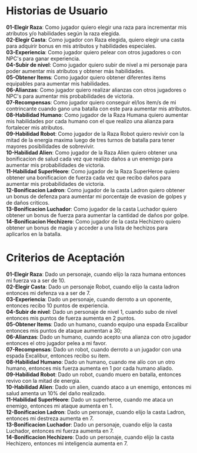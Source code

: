 # Historias de Usuario

**01-Elegir Raza**: Como jugador quiero elegir una raza para incrementar mis atributos y/o habilidades según la raza elegida.  
**02-Elegir Casta**: Como jugador con Raza elegida, quiero elegir una casta para adquirir bonus en mis atributos y habilidades especiales.  
**03-Experiencia**: Como jugador quiero pelear con otros jugadores o con NPC's para ganar experiencia.  
**04-Subir de nivel**: Como jugador quiero subir de nivel a mi personaje para poder aumentar mis atributos y obtener más habilidades.  
**05-Obtener Items**: Como jugador quiero obtener diferentes items equipables para aumentar mis habilidades.  
**06-Alianzas**: Como jugador quiero realizar alianzas con otros jugadores o NPC's para aumentar mis probabilidades de victoria.  
**07-Recompensas**: Como jugador quiero conseguir el/los item/s de mi contrincante cuando gano una batalla con este para aumentar mis atributos.  
**08-Habilidad Humano**: Como jugador de la Raza Humana quiero aumentar mis habilidades por cada humano con el que realizo una alianza para fortalecer mis atributos.  
**09-Habilidad Robot**: Como jugador de la Raza Robot quiero revivir con la mitad de la energia maxima luego de tres turnos de batalla para tener mayores posibilidades de sobrevivir.  
**10-Habilidad Alien**: Como jugador de la Raza Alien quiero obtener una bonificacion de salud cada vez que realizo daños a un enemigo para aumentar mis probabilidades de victoria.  
**11-Habilidad SuperHeore**: Como jugador de la Raza SuperHeroe quiero obtener una bonificacion de fuerza cada vez que recibo daños para aumentar mis probabilidades de victoria.  
**12-Bonificacion Ladron**: Como jugador de la casta Ladron quiero obtener un bonus de defenza para aumentar mi porcentaje de evasion de golpes y de daños criticos.   
**13-Bonificacion Luchador**: Como jugador de la casta Luchador quiero obtener un bonus de fuerza para aumentar la cantidad de daños por golpe.  
**14-Bonificacion Hechizero**: Como jugador de la casta Hechizero quiero obtener un bonus de magia y acceder a una lista de hechizos para aplicarlos en la batalla.

# Criterios de Aceptación  

**01-Elegir Raza**: Dado un personaje, cuando elijo la raza humana entonces mi fuerza va a ser de 10.  
**02-Elegir Casta**: Dado un personaje Robot, cuando elijo la casta ladron entonces mi defenza va a ser de 7.  
**03-Experiencia**: Dado un personaje, cuando derroto a un oponente, entonces recibo 10 puntos de experiencia.  
**04-Subir de nivel**: Dado un personaje de nivel 1, cuando subo de nivel entonces mis puntos de fuerza aumenta en 2 puntos.  
**05-Obtener Items**: Dado un humano, cuando equipo una espada Excalibur entonces mis puntos de ataque aumentan a 30;  
**06-Alianzas**: Dado un humano, cuando acepto una alianza con otro jugador entonces el otro jugador pelea a mi favor.  
**07-Recompensas**: Dado un robot, cuando derroto a un jugador con una espada Excalibur, entonces recibo su item.  
**08-Habilidad Humano**: Dado un humano, cuando me alío con un otro humano, entonces mis fuerza aumenta en 1 por cada humano aliado.  
**09-Habilidad Robot**: Dado un robot, cuando muero en batalla, entonces revivo con la mitad de energia.  
**10-Habilidad Alien**: Dado un alien, cuando ataco a un enemigo, entonces mi salud amenta un 10% del daño realizado.  
**11-Habilidad SuperHeore**: Dado un superheroe, cuando me ataca un enemigo, entonces mi ataque aumenta en 1.  
**12-Bonificacion Ladron**: Dado un personaje, cuando elijo la casta Ladron, entonces mi destreza aumenta en 7.  
**13-Bonificacion Luchador**: Dado un personaje, cuando elijo la casta Luchador, entonces mi fuerza aumenta en 7.  
**14-Bonificacion Hechizero**: Dado un personaje, cuando elijo la casta Hechizero, entonces mi inteligencia aumenta en 7.  